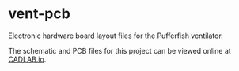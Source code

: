 # vent-pcb

Electronic hardware board layout files for the Pufferfish ventilator.

The schematic and PCB files for this project can be viewed online at [CADLAB.io](https://cadlab.io/project/22897). 

